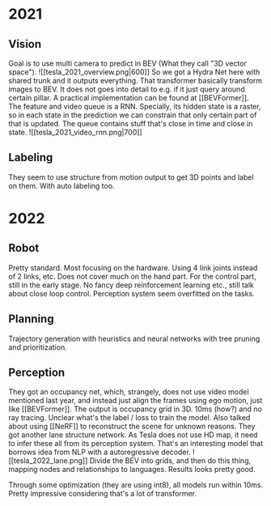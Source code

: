 # 2021
## Vision

Goal is to use multi camera to predict in BEV (What they call "3D vector space").
![[tesla_2021_overview.png|600]]
So we got a Hydra Net here with shared trunk and it outputs everything. That transformer basically transform images to BEV. It does not goes into detail to e.g. if it just query around certain pillar. A practical implementation can be found at [[BEVFormer]]. 
The feature and video queue is a RNN. Specially, its hidden state is a raster, so in each state in the prediction we can constrain that only certain part of that is updated. The queue contains stuff that's close in time and close in state.
![[tesla_2021_video_rnn.png|700]]

## Labeling

They seem to use structure from motion output to get 3D points and label on them. With auto labeling too.

# 2022
## Robot
Pretty standard. Most focusing on the hardware. Using 4 link joints instead of 2 links, etc. Does not cover much on the hand part. 
For the control part, still in the early stage. No fancy deep reinforcement learning etc., still talk about close loop control.
Perception system seem overfitted on the tasks.
## Planning
Trajectory generation with heuristics and neural networks with tree pruning and prioritization.
## Perception
They got an occupancy net, which, strangely, does not use video model mentioned last year, and instead just align the frames using ego motion, just like [[BEVFormer]]. The output is occupancy grid in 3D. 10ms (how?) and no ray tracing. Unclear what's the label / loss to train the model. Also talked about using [[NeRF]] to reconstruct the scene for unknown reasons.
They got another lane structure network. As Tesla does not use HD map, it need to infer these all from its perception system. That's an interesting model that borrows idea from NLP with a autoregressive decoder. 
![[tesla_2022_lane.png]]
Divide the BEV into grids, and then do this thing, mapping nodes and relationships to languages. Results looks pretty good.

Through some optimization (they are using int8), all models run within 10ms. Pretty impressive considering that's a lot of transformer.